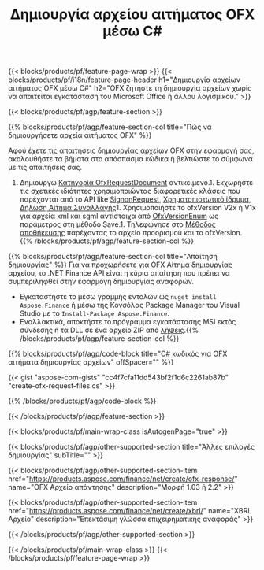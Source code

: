 ﻿---
title: Δημιουργία αρχείου αιτήματος OFX μέσω C#
description: Δείγμα κώδικα για τη δημιουργία αρχείου αιτήματος OFX. Χρησιμοποιήστε API παράδειγμα κώδικα για τη δημιουργία αρχείων αιτημάτων παρτίδας OFX εντός εφαρμογών που βασίζονται σε .NET. 
url: /el/net/create/ofx-request/
family: finance
platformtag: net
feature: create
informat: OFX Request
outformat: 
otherformats: OFX Response
---
{{< blocks/products/pf/feature-page-wrap >}}
{{< blocks/products/pf/i18n/feature-page-header h1="Δημιουργία αρχείων αιτήματος OFX μέσω C#" h2="OFX ζητήστε τη δημιουργία αρχείων χωρίς να απαιτείται εγκατάσταση του Microsoft Office ή άλλου λογισμικού." >}}

{{< blocks/products/pf/agp/feature-section >}}

{{% blocks/products/pf/agp/feature-section-col title="Πώς να δημιουργήσετε αρχεία αιτήματος OFX" %}}

Αφού έχετε τις απαιτήσεις δημιουργίας αρχείων OFX στην εφαρμογή σας, ακολουθήστε τα βήματα στο απόσπασμα κώδικα ή βελτιώστε το σύμφωνα με τις απαιτήσεις σας.

1. Δημιουργώ [Κατηγορία OfxRequestDocument](https://apireference.aspose.com/finance/net/aspose.finance.ofx/ofxrequestdocument) αντικείμενο.1. Εκχωρήστε τις σχετικές ιδιότητες χρησιμοποιώντας διαφορετικές κλάσεις που παρέχονται από το API like [SignonRequest](https://apireference.aspose.com/finance/net/aspose.finance.ofx.signon/signonrequest), [Χρηματοπιστωτικό ίδρυμα](https://apireference.aspose.com/finance/net/aspose.finance.ofx.signon/financialinstitution), [Δήλωση Αίτημα Συναλλαγής](https://apireference.aspose.com/finance/net/aspose.finance.ofx.bank/statementtransactionrequest)1. Χρησιμοποιήστε το ofxVersion V2x ή V1x για αρχεία xml και sgml αντίστοιχα από [OfxVersionEnum](https://apireference.aspose.com/finance/net/aspose.finance.ofx/ofxversionenum) ως παράμετρος στη μέθοδο Save.1. Τηλεφώνησε στο [Μέθοδος αποθήκευσης](https://apireference.aspose.com/finance/net/aspose.finance.ofx/ofxrequestdocument/methods/save) παρέχοντας το αρχείο προορισμού και το ofxVersion.
{{% /blocks/products/pf/agp/feature-section-col %}}

{{% blocks/products/pf/agp/feature-section-col title="Απαίτηση δημιουργίας" %}}
Για να προχωρήσετε για OFX Αίτημα δημιουργίας αρχείου, το .NET Finance API είναι η κύρια απαίτηση που πρέπει να συμπεριληφθεί στην εφαρμογή δημιουργίας αναφορών. 
- Εγκαταστήστε το μέσω γραμμής εντολών ως ```nuget install Aspose.Finance``` ή μέσω της Κονσόλας Package Manager του Visual Studio με το ```Install-Package Aspose.Finance```.
- Εναλλακτικά, αποκτήστε το πρόγραμμα εγκατάστασης MSI εκτός σύνδεσης ή τα DLL σε ένα αρχείο ZIP από [λήψεις](https://downloads.aspose.com/finance/net).{{% /blocks/products/pf/agp/feature-section-col %}}

{{% blocks/products/pf/agp/code-block title="C# κωδικός για OFX αιτήματα δημιουργίας αρχείων" offSpacer="" %}}

{{< gist "aspose-com-gists" "cc4f7cfa11dd543bf2f1d6c2261ab87b" "create-ofx-request-files.cs" >}}

{{% /blocks/products/pf/agp/code-block %}}

{{< /blocks/products/pf/agp/feature-section >}}

{{< blocks/products/pf/main-wrap-class isAutogenPage="true" >}}

{{< blocks/products/pf/agp/other-supported-section title="Άλλες επιλογές δημιουργίας" subTitle="" >}}

{{< blocks/products/pf/agp/other-supported-section-item href="https://products.aspose.com/finance/net/create/ofx-response/" name="OFX Αρχείο απάντησης" description="Μορφή 1.03 ή 2.2" >}}

{{< blocks/products/pf/agp/other-supported-section-item href="https://products.aspose.com/finance/net/create/xbrl/" name="XBRL Αρχείο" description="Επεκτάσιμη γλώσσα επιχειρηματικής αναφοράς" >}}


{{< /blocks/products/pf/agp/other-supported-section >}}

{{< /blocks/products/pf/main-wrap-class >}}
{{< /blocks/products/pf/feature-page-wrap >}}